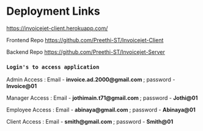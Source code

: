 # Deployment Links

<a href="https://invoicejet-client.herokuapp.com/">https://invoicejet-client.herokuapp.com/ </a>

<p>Frontend Repo <a href="https://github.com/Preethi-ST/Invoicejet-Client">https://github.com/Preethi-ST/Invoicejet-Client </a></p>

<p>Backend Repo <a href="https://github.com/Preethi-ST/Invoicejet-Server">https://github.com/Preethi-ST/Invoicejet-Server </a></p>


### `Login's to access application`

<div><p>Admin Access : Email - <b>invoice.ad.2000@gmail.com </b> ; password - <b> Invoice@01 </b> </p> </div>

<div><p>Manager Access : Email - <b>jothimain.t71@gmail.com </b> ; password - <b> Jothi@01 </b> </p> </div>

<div><p>Employee Access : Email - <b>abinaya@gmail.com </b> ; password - <b> Abinaya@01 </b> </p> </div>

<div><p>Client Access : Email - <b>smith@gmail.com </b> ; password - <b> Smith@01 </b> </p> </div>

